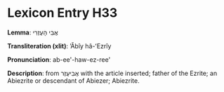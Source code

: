 # Lexicon Entry H33

**Lemma**: אֲבִי הָעֶזְרִי

**Transliteration (xlit)**: ʼĂbîy hâ-ʻEzrîy

**Pronunciation**: ab-ee'-haw-ez-ree'

**Description**:
from אֲבִיעֶזֶר with the article inserted; father of the Ezrite; an Abiezrite or descendant of Abiezer; Abiezrite.
